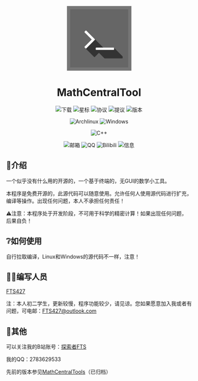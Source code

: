 <div align="center">
    <img width="175" src="/MCT.png"></img>
</div>

<h1 align="center">MathCentralTool</h1>

<div align="center">

![下载](https://img.shields.io/github/downloads/FTS427/MathCentralTool/total?logo=github&label=下载&style=for-the-badge&color=44cc11)
![星标](https://img.shields.io/github/stars/FTS427/MathCentralTool?logo=github&label=星标&style=for-the-badge)
![协议](https://img.shields.io/github/license/FTS427/MathCentralTool?logo=github&label=协议&style=for-the-badge&color=ff7a35)
![提议](https://img.shields.io/github/issues/FTS427/MathCentralTool?logo=github&lable=提议&style=for-the-badge "提议")
![版本](https://img.shields.io/github/v/tag/FTS427/MathCentralTool?label=版本&style=for-the-badge "版本")

![Archlinux](https://img.shields.io/badge/archlinux-1E90FF?style=for-the-badge&logo=archlinux&logoColor=white)
![Windows](https://img.shields.io/badge/windows-4682B4?style=for-the-badge&logo=windows&logoColor=white)

![C++](https://img.shields.io/badge/c++-4B0082?style=for-the-badge&logoColor=white)

![邮箱](https://img.shields.io/badge/邮箱-fts427%40outlook.com-4169E1?style=for-the-badge&logoColor=white)
![QQ](https://img.shields.io/badge/qq-2783629533-B0C4DE?style=for-the-badge&logoColor=white)
![Bilibili](https://img.shields.io/badge/Bilibili-探索者FTS-FFC0CB?style=for-the-badge&logo=bilibili&logoColor=white)
![信息](https://repobeats.axiom.co/api/embed/cc935f853d439a32eda4eca113063598a914889a.svg "仓库情况图")

</div>

## 📃介绍

一个似乎没有什么用的开源的，一个基于终端的，无GUI的数学小工具。

本程序是免费开源的，此源代码可以随意使用。允许任何人使用源代码进行扩充，编译等操作。出现任何问题，本人不承担任何责任！

⚠注意：本程序处于开发阶段，不可用于科学的精密计算！如果出现任何问题，后果自负！

## ❔如何使用

自行拉取编译，Linux和Windows的源代码不一样，注意！

## 🧑‍💻编写人员

[FTS427](https://github.com/FTS427)

注：本人初二学生，更新较慢，程序功能较少，请见谅。您如果愿意加入我或者有问题，可电邮：<FTS427@outlook.com>

## 👀其他

可以关注我的B站账号：[探索者FTS](https://space.bilibili.com/1978537245?spm_id_from=333.1007.0.0)

我的QQ：2783629533

先前的版本参见[MathCentralTools](https://github.com/FTS427/MathCentralTools)（已归档）
